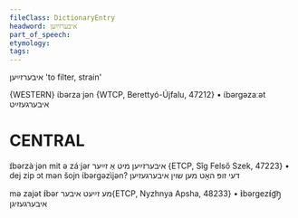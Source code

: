 ```yaml
---
fileClass: DictionaryEntry
headword: איבערזײַען
part_of_speech: 
etymology: 
tags: 
---
```

איבערזײַען
'to filter, strain'

{WESTERN}
ɩ́bərzaˑjən {WTCP, Berettyó-Újfalu, 47212}
	•	ɩ́bərgəzaːət איבערגעזײַט

CENTRAL
========

ɪ́bərzàˑjən mit ə záˑjər איבערזײַען מיט אַ זײַער {ETCP, Sîg Felső Szek, 47223}
	•	dej zip ɔt mən šojn ɩ́bərgəzɩ̀jən? דעי זופּ האָט מען שוין איבערגעזיִען 

mə zajət ᵻ́bər מע זײַעט איבער{ETCP, Nyzhnya Apsha, 48233}
	•	ᵻ̀bərgezᵻ́g͡ŋ̩ איבערגעזיגן